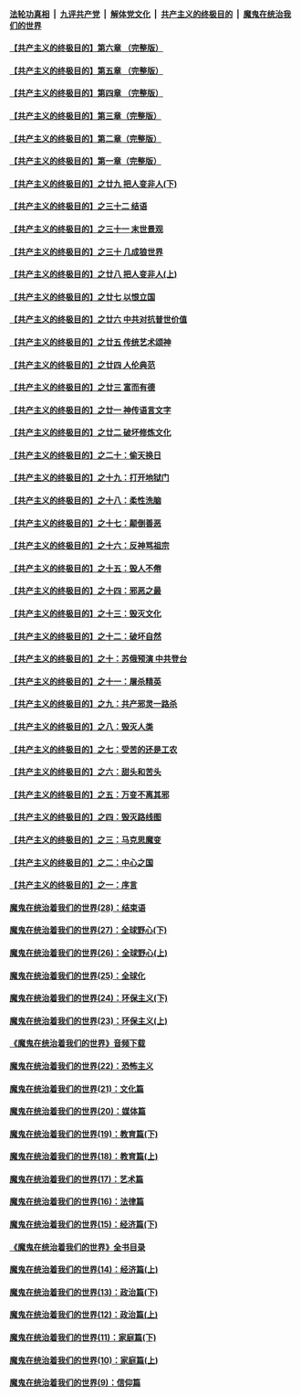 

####  [法轮功真相](../../../../basic/blob/master/README.md?t=04180201) &nbsp;|&nbsp; [九评共产党](../../../../9ping.md/blob/master/README.md?t=04180201) &nbsp;|&nbsp; [解体党文化](../../../../jtdwh.md/blob/master/README.md?t=04180201)  &nbsp;|&nbsp; [共产主义的终极目的](../../../../gczydzjmd.md/blob/master/README.md?t=04180201) &nbsp;|&nbsp; [魔鬼在统治我们的世界](../../../../mgztzwmdsj.md/blob/master/README.md?t=04180201) 

#### [【共产主义的终极目的】第六章 （完整版）](../pages/nsc422/n11428913.md?t=04180201) 

#### [【共产主义的终极目的】第五章 （完整版）](../pages/nsc422/n11428912.md?t=04180201) 

#### [【共产主义的终极目的】第四章 （完整版）](../pages/nsc422/n11428907.md?t=04180201) 

#### [【共产主义的终极目的】第三章（完整版）](../pages/nsc422/n11428848.md?t=04180201) 

#### [【共产主义的终极目的】第二章（完整版）](../pages/nsc422/n11428831.md?t=04180201) 

#### [【共产主义的终极目的】第一章（完整版）](../pages/nsc422/n11417651.md?t=04180201) 

#### [【共产主义的终极目的】之廿九 把人变非人(下)](../pages/nsc422/n11344140.md?t=04180201) 

#### [【共产主义的终极目的】之三十二 结语](../pages/nsc422/n11360535.md?t=04180201) 

#### [【共产主义的终极目的】之三十一 末世景观](../pages/nsc422/n11351129.md?t=04180201) 

#### [【共产主义的终极目的】之三十 几成狼世界](../pages/nsc422/n11348280.md?t=04180201) 

#### [【共产主义的终极目的】之廿八 把人变非人(上)](../pages/nsc422/n11340492.md?t=04180201) 

#### [【共产主义的终极目的】之廿七 以恨立国](../pages/nsc422/n11336944.md?t=04180201) 

#### [【共产主义的终极目的】之廿六 中共对抗普世价值](../pages/nsc422/n11324785.md?t=04180201) 

#### [【共产主义的终极目的】之廿五 传统艺术颂神](../pages/nsc422/n11296396.md?t=04180201) 

#### [【共产主义的终极目的】之廿四 人伦典范](../pages/nsc422/n11296397.md?t=04180201) 

#### [【共产主义的终极目的】之廿三 富而有德](../pages/nsc422/n11283598.md?t=04180201) 

#### [【共产主义的终极目的】之廿一 神传语言文字](../pages/nsc422/n11263265.md?t=04180201) 

#### [【共产主义的终极目的】之廿二 破坏修炼文化](../pages/nsc422/n11245728.md?t=04180201) 

#### [【共产主义的终极目的】之二十：偷天换日](../pages/nsc422/n11238846.md?t=04180201) 

#### [【共产主义的终极目的】之十九：打开地狱门](../pages/nsc422/n11206376.md?t=04180201) 

#### [【共产主义的终极目的】之十八：柔性洗脑](../pages/nsc422/n11199994.md?t=04180201) 

#### [【共产主义的终极目的】之十七：颠倒善恶](../pages/nsc422/n11179782.md?t=04180201) 

#### [【共产主义的终极目的】之十六：反神骂祖宗](../pages/nsc422/n11166798.md?t=04180201) 

#### [【共产主义的终极目的】之十五：毁人不倦](../pages/nsc422/n11166792.md?t=04180201) 

#### [【共产主义的终极目的】之十四：邪恶之最](../pages/nsc422/n11150249.md?t=04180201) 

#### [【共产主义的终极目的】之十三：毁灭文化](../pages/nsc422/n11135227.md?t=04180201) 

#### [【共产主义的终极目的】之十二：破坏自然](../pages/nsc422/n11135214.md?t=04180201) 

#### [【共产主义的终极目的】之十：苏俄预演 中共登台](../pages/nsc422/n11118424.md?t=04180201) 

#### [【共产主义的终极目的】之十一：屠杀精英](../pages/nsc422/n11118442.md?t=04180201) 

#### [【共产主义的终极目的】之九：共产邪灵一路杀](../pages/nsc422/n11114139.md?t=04180201) 

#### [【共产主义的终极目的】之八：毁灭人类](../pages/nsc422/n11108503.md?t=04180201) 

#### [【共产主义的终极目的】之七：受苦的还是工农](../pages/nsc422/n11101809.md?t=04180201) 

#### [【共产主义的终极目的】之六：甜头和苦头](../pages/nsc422/n11096971.md?t=04180201) 

#### [【共产主义的终极目的】之五：万变不离其邪](../pages/nsc422/n11091285.md?t=04180201) 

#### [【共产主义的终极目的】之四：毁灭路线图](../pages/nsc422/n11086284.md?t=04180201) 

#### [【共产主义的终极目的】之三：马克思魔变](../pages/nsc422/n11061941.md?t=04180201) 

#### [【共产主义的终极目的】之二：中心之国](../pages/nsc422/n11047728.md?t=04180201) 

#### [【共产主义的终极目的】之一：序言](../pages/nsc422/n11086077.md?t=04180201) 

#### [魔鬼在统治着我们的世界(28)：结束语](../pages/nsc422/n10936246.md?t=04180201) 

#### [魔鬼在统治着我们的世界(27)：全球野心(下)](../pages/nsc422/n10928319.md?t=04180201) 

#### [魔鬼在统治着我们的世界(26)：全球野心(上)](../pages/nsc422/n10900318.md?t=04180201) 

#### [魔鬼在统治着我们的世界(25)：全球化](../pages/nsc422/n10788205.md?t=04180201) 

#### [魔鬼在统治着我们的世界(24)：环保主义(下)](../pages/nsc422/n10695307.md?t=04180201) 

#### [魔鬼在统治着我们的世界(23)：环保主义(上)](../pages/nsc422/n10688613.md?t=04180201) 

#### [《魔鬼在统治着我们的世界》音频下载](../pages/nsc422/n10635553.md?t=04180201) 

#### [魔鬼在统治着我们的世界(22)：恐怖主义](../pages/nsc422/n10614727.md?t=04180201) 

#### [魔鬼在统治着我们的世界(21)：文化篇](../pages/nsc422/n10597706.md?t=04180201) 

#### [魔鬼在统治着我们的世界(20)：媒体篇](../pages/nsc422/n10586579.md?t=04180201) 

#### [魔鬼在统治着我们的世界(19)：教育篇(下)](../pages/nsc422/n10564808.md?t=04180201) 

#### [魔鬼在统治着我们的世界(18)：教育篇(上)](../pages/nsc422/n10526970.md?t=04180201) 

#### [魔鬼在统治着我们的世界(17)：艺术篇](../pages/nsc422/n10499093.md?t=04180201) 

#### [魔鬼在统治着我们的世界(16)：法律篇](../pages/nsc422/n10485969.md?t=04180201) 

#### [魔鬼在统治着我们的世界(15)：经济篇(下)](../pages/nsc422/n10469975.md?t=04180201) 

#### [《魔鬼在统治着我们的世界》全书目录](../pages/nsc422/n10464261.md?t=04180201) 

#### [魔鬼在统治着我们的世界(14)：经济篇(上)](../pages/nsc422/n10457370.md?t=04180201) 

#### [魔鬼在统治着我们的世界(13)：政治篇(下)](../pages/nsc422/n10448270.md?t=04180201) 

#### [魔鬼在统治着我们的世界(12)：政治篇(上)](../pages/nsc422/n10444576.md?t=04180201) 

#### [魔鬼在统治着我们的世界(11)：家庭篇(下)](../pages/nsc422/n10440961.md?t=04180201) 

#### [魔鬼在统治着我们的世界(10)：家庭篇(上)](../pages/nsc422/n10435448.md?t=04180201) 

#### [魔鬼在统治着我们的世界(9)：信仰篇](../pages/nsc422/n10432159.md?t=04180201) 


